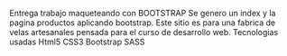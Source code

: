 Entrega trabajo maqueteando con BOOTSTRAP
Se genero un index y la pagina productos aplicando bootstrap.
Este sitio es para una fabrica de velas artesanales pensada para el curso de desarrollo web.
Tecnologias usadas
Html5
CSS3
Bootstrap
SASS